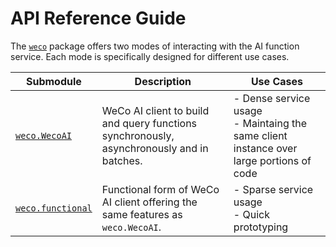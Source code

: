 # API Reference Guide

The [`weco`](../index.md) package offers two modes of interacting with the AI function service. Each mode is specifically designed for different use cases.

| Submodule | Description | Use Cases |
| --- | --- | --- |
| [`weco.WecoAI`](client.md) | WeCo AI client to build and query functions synchronously, asynchronously and in batches. | - Dense service usage<br>- Maintaing the same client instance over large portions of code |
| [`weco.functional`](functional.md) | Functional form of WeCo AI client offering the same features as `weco.WecoAI`. | - Sparse service usage<br>- Quick prototyping |
